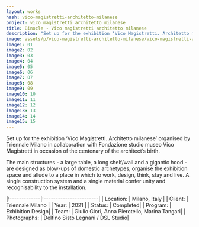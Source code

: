 ```yaml
---
layout: works
hash: vico-magistretti-architetto-milanese
project: vico magistretti architetto milanese
title: Binocle - Vico magistretti architetto milanese
description: "Set up for the exhibition ‘Vico Magistretti. Architetto milanese’ organised by Triennale Milano in collaboration with Fondazione studio museo Vico Magistretti"
image: assets/p/vico-magistretti-architetto-milanese/vico-magistretti-architetto-milanese-01-1024.jpg
image1: 01
image2: 02
image3: 03
image4: 04
image5: 05
image6: 06
image7: 07
image8: 08
image9: 09
image10: 10
image11: 11
image12: 12
image13: 13
image14: 14
image15: 15
---
```

Set up for the exhibition ‘Vico Magistretti. Architetto milanese’ organised by Triennale Milano in collaboration with Fondazione studio museo Vico Magistretti in occasion of the centenary of the architect’s birth.

The main structures - a large table, a long shelf/wall and a gigantic hood - are designed as blow-ups of domestic archetypes, organise the exhibition space and allude to a place in which to work, design, think, stay and live. A single construction system and a single material confer unity and recognisability to the installation.


|:-------------|:-----------------------|
| Location:    | Milano, Italy          |
| Client:      | Triennale Milano       |
| Year:        | 2021                   |
| Status:      | Completed|
| Program:     | Exhibition Design|
| Team:        | Giulio Giori, Anna Pierotello, Marina Tangari|
| Photographs: | Delfino Sisto Legnani / DSL Studio|
